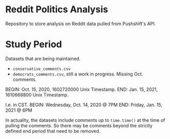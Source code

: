 # Reddit Politics Analysis
Repository to store analysis on Reddit data pulled from Pushshift's API.

# Study Period

Datasets that are being maintained.
- `conservative_comments.csv`
- `democrats_comments.csv`, still a work in progress. Missing Oct. comments.

BEGIN: Oct. 15, 2020, 1602720000 Unix Timestamp.
END: Jan. 15, 2021, 1610668800 Unix Timestamp.

I.e. in CST.
BEGIN: Wednesday, Oct. 14, 2020 @ 7PM
END: Friday, Jan. 15, 2021 @ 6PM

In actuality, the datasets include comments up to `time.time()` at the time of pulling the comments. So there may be comments beyond the strictly defined end period that need to be removed.